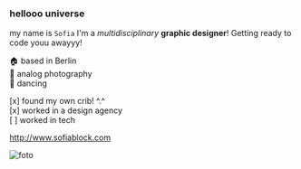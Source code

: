 ### hellooo universe 
my name is ``` Sofia ``` I'm a *_multidisciplinary_* **graphic designer**! Getting ready to code youu awayyy! <br>

🏠 based in Berlin <br>
💞 analog photography <br>
💃 dancing 

[x] found my own crib! ^.^ <br>
[x] worked in a design agency <br>
[ ] worked in tech <br>


<http://www.sofiablock.com> <br>


![foto](https://images.pexels.com/photos/2983214/pexels-photo-2983214.jpeg?auto=compress&cs=tinysrgb&w=1260&h=750&dpr=1)

